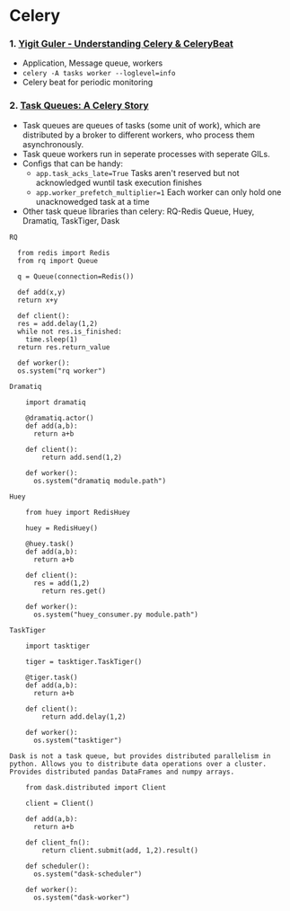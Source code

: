 # Celery

### 1. [Yigit Guler - Understanding Celery & CeleryBeat](https://www.youtube.com/watch?v=kDoHrFLkahA&t=249s)
- Application, Message queue, workers
- `celery -A tasks worker --loglevel=info`
- Celery beat for periodic monitoring

### 2. [Task Queues: A Celery Story](https://www.youtube.com/watch?v=ceJ-vy7fvus)
- Task queues are queues of tasks (some unit of work), which are distributed by a broker to different workers, who process them asynchronously.
-  Task queue workers run in seperate processes with seperate GILs.
-  Configs that can be handy:
    - `app.task_acks_late=True` Tasks aren't reserved but not acknowledged wuntil task execution finishes
    -  `app.worker_prefetch_multiplier=1` Each worker can only hold one unacknowedged task at a time
- Other task queue libraries than celery: RQ-Redis Queue, Huey, Dramatiq, TaskTiger, Dask
  
`RQ`

  ```
    from redis import Redis
    from rq import Queue
    
    q = Queue(connection=Redis())
    
    def add(x,y)
    return x+y
    
    def client():
    res = add.delay(1,2)
    while not res.is_finished:
      time.sleep(1)
    return res.return_value
    
    def worker():
    os.system("rq worker")
```

`Dramatiq`

```
    import dramatiq
    
    @dramatiq.actor()
    def add(a,b):
      return a+b
    
    def client():
        return add.send(1,2)
    
    def worker():
      os.system("dramatiq module.path")
```

`Huey`

```
    from huey import RedisHuey
    
    huey = RedisHuey()
    
    @huey.task()
    def add(a,b):
      return a+b
    
    def client():
      res = add(1,2)
        return res.get()
    
    def worker():
      os.system("huey_consumer.py module.path")
```

`TaskTiger`

```
    import tasktiger
    
    tiger = tasktiger.TaskTiger()
    
    @tiger.task()
    def add(a,b):
      return a+b
    
    def client():
        return add.delay(1,2)
    
    def worker():
      os.system("tasktiger")
```

`Dask is not a task queue, but provides distributed parallelism in python. Allows you to distribute data operations over a cluster. Provides distributed pandas DataFrames and numpy arrays.`

```
    from dask.distributed import Client
    
    client = Client()
    
    def add(a,b):
      return a+b
    
    def client_fn():
        return client.submit(add, 1,2).result()
    
    def scheduler():
      os.system("dask-scheduler")
    
    def worker():
      os.system("dask-worker")
```

  
  
